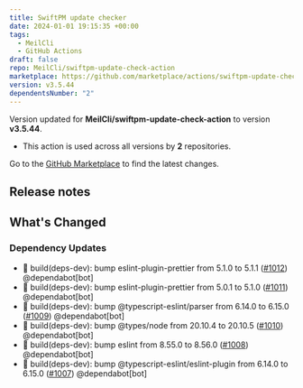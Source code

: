```yaml
---
title: SwiftPM update checker
date: 2024-01-01 19:15:35 +00:00
tags:
  - MeilCli
  - GitHub Actions
draft: false
repo: MeilCli/swiftpm-update-check-action
marketplace: https://github.com/marketplace/actions/swiftpm-update-checker
version: v3.5.44
dependentsNumber: "2"
---
```



Version updated for **MeilCli/swiftpm-update-check-action** to version **v3.5.44**.
- This action is used across all versions by **2** repositories.

Go to the [GitHub Marketplace](https://github.com/marketplace/actions/swiftpm-update-checker) to find the latest changes.

## Release notes

## What's Changed
### Dependency Updates
- :green_book: build(deps-dev): bump eslint-plugin-prettier from 5.1.0 to 5.1.1 ([#1012](https://github.com/MeilCli/swiftpm-update-check-action/pull/1012)) @dependabot[bot]
- :green_book: build(deps-dev): bump eslint-plugin-prettier from 5.0.1 to 5.1.0 ([#1011](https://github.com/MeilCli/swiftpm-update-check-action/pull/1011)) @dependabot[bot]
- :green_book: build(deps-dev): bump @typescript-eslint/parser from 6.14.0 to 6.15.0 ([#1009](https://github.com/MeilCli/swiftpm-update-check-action/pull/1009)) @dependabot[bot]
- :green_book: build(deps-dev): bump @types/node from 20.10.4 to 20.10.5 ([#1010](https://github.com/MeilCli/swiftpm-update-check-action/pull/1010)) @dependabot[bot]
- :green_book: build(deps-dev): bump eslint from 8.55.0 to 8.56.0 ([#1008](https://github.com/MeilCli/swiftpm-update-check-action/pull/1008)) @dependabot[bot]
- :green_book: build(deps-dev): bump @typescript-eslint/eslint-plugin from 6.14.0 to 6.15.0 ([#1007](https://github.com/MeilCli/swiftpm-update-check-action/pull/1007)) @dependabot[bot]
